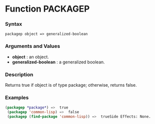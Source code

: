 <!-- Generated on 05/10/2020 by https://github.com/anto2oo/clhs-evolved -->

# Function PACKAGEP

### Syntax
`packagep object => generalized-boolean`  


### Arguments and Values
- **object** : an object.   
- **generalized-boolean** : a generalized boolean.   


### Description
Returns true if object is of type package; otherwise, returns false.



### Examples
```lisp 
(packagep *package*) =>  true 
 (packagep 'common-lisp) =>  false 
 (packagep (find-package 'common-lisp)) =>  trueSide Effects: None.
```
